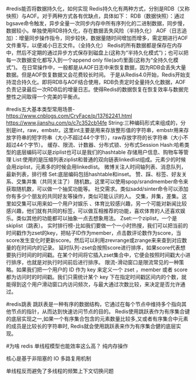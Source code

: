 #redis能否将数据持久化，如何实现
Redis持久化有两种方式，分别是RDB（又称快照）与AOF。对于两种方式各有优缺点，具体如下：
RDB（数据快照）：通过bgsave命令触发，异步全量一次同步内存中所有序列化的二进制数据，同步慢，数据较小。单独使用RDB持久化，存在数据丢失风险（半持久化）
AOF（日志追加）：增量同步操作指令，同步较快，数据量随时间增加而增多，需定期进行AOF文件重写，以便减小日志文件。（全持久化）
Redis的所有数据都是保存在内存中，然后不定期的通过异步方式保存到磁盘上(这称为“半持久化模式”)；也可以把每一次数据变化都写入到一个append only file(aof)里面(这称为“全持久化模式”)。
在日常操作中，一般都是从AOF日志中来恢复数据，因为RDB会丢失大量数据。但是AOF恢复数据又会花费较长时间。
于是从Redis4.0开始，Redis开始支持混合持久化。即将RDB与AOF结合使用，RDB负责定时全量持久化数据，AOF负责记录最后一次RDB后的增量日志。使得Redis的数据恢复在恢复效率与数据完整性之间取得一个完美的平衡点。

#redis五大基本类型常用场景-https://www.cnblogs.com/CryFace/p/13762241.html
https://www.jianshu.com/p/c7c352cb14fe
String:三种编码形式来组成的，分别是int，raw，embstr。这里int主要是用来存放整形值的字符串，embstr用来存放字符串的短字符串（大小不超过44个字节），raw存放字符的长字符串（大小不超过44个字节）。
    缓存、限流、计数器、分布式锁、分布式Session
Hash:哈希类型的底层编码可以是ziplist也可以是我们的hashtable
    存储用户信息、购物车等管理
List:使用的是压缩列表ziplist和普通的双向链表linkedlist组成。元素少的时候会用ziplist，元素多的时候会用linkedlist。
    微博关注人时间轴列表、消息队列，最新列表，排行榜
Set:底层编码包括hashtable和inset。
    赞、踩、标签、好友关系、交集并集（共同关注了）
    随机数。这里可以使用spop/srandmember命令来获取随机数，可以做一个抽奖功能等。
    社交需求。类似sadd/sinter命令可以添加你有多少个朋友的共同好友等操作，类似可能认识的人。
    交集，并集，差集。这里如交集可以用来如一个用户对娱乐 、体育比较感兴趣，另一个可能对新闻比较感兴趣，他们就有共同的标签，可以做互相推荐的功能，喜欢体育的人还喜欢娱乐。类似其他的功能都可以抽象一点去想象用法。
Zset:一个ziplist，一个是skiplist（跳表）。
    实时排行榜-比如我们要做一个一小时热搜，我们可以把当前的时间戳作为zset的key，把帖子ID作为member，点击数评论数作为score，当score发生变化时更新score。然后可以利用zrevrange或zrange来来查到对应数量的在时间内的记录。
    延时队列-zset会按照score进行排序，如果score代表想要执行时间的时间戳。在某个时间将它插入zset集合中，它便会按照时间戳大小进行排序，也就是对执行时间前后进行排序。
    限流-滑动窗口是限流常见的一种策略。如果我们把一个用户的 ID 作为 key 来定义一个 zset ，member 或者 score 都为访问时的时间戳。我们只需统计某个 key 下在指定时间戳区间内的个数，就能得到这个用户滑动窗口内访问频次，与最大通过次数比较，来决定是否允许通过。

#redis跳表
跳跃表是一种有序的数据结构，它通过在每个节点中维持多个指向其他节点的指针，从而达到快速访问节点的目的。
Redis使用跳跃表作为有序集合键的底层实现之一,如果一个有序集合包含的元素数量比较多,又或者有序集合中元素的成员是比较长的字符串时, 
Redis就会使用跳跃表来作为有序集合健的底层实现。

#为啥 redis 单线程模型也能效率这么高？
纯内存操作

核心是基于非阻塞的 IO 多路复用机制

单线程反而避免了多线程的频繁上下文切换问题

